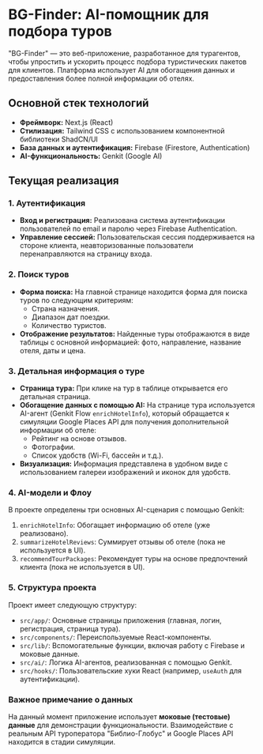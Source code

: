 # BG-Finder: AI-помощник для подбора туров

"BG-Finder" — это веб-приложение, разработанное для турагентов, чтобы упростить и ускорить процесс подбора туристических пакетов для клиентов. Платформа использует AI для обогащения данных и предоставления более полной информации об отелях.

## Основной стек технологий

- **Фреймворк:** Next.js (React)
- **Стилизация:** Tailwind CSS с использованием компонентной библиотеки ShadCN/UI
- **База данных и аутентификация:** Firebase (Firestore, Authentication)
- **AI-функциональность:** Genkit (Google AI)

## Текущая реализация

### 1. Аутентификация

- **Вход и регистрация:** Реализована система аутентификации пользователей по email и паролю через Firebase Authentication.
- **Управление сессией:** Пользовательская сессия поддерживается на стороне клиента, неавторизованные пользователи перенаправляются на страницу входа.

### 2. Поиск туров

- **Форма поиска:** На главной странице находится форма для поиска туров по следующим критериям:
    - Страна назначения.
    - Диапазон дат поездки.
    - Количество туристов.
- **Отображение результатов:** Найденные туры отображаются в виде таблицы с основной информацией: фото, направление, название отеля, даты и цена.

### 3. Детальная информация о туре

- **Страница тура:** При клике на тур в таблице открывается его детальная страница.
- **Обогащение данных с помощью AI:** На странице тура используется AI-агент (Genkit Flow `enrichHotelInfo`), который обращается к симуляции Google Places API для получения дополнительной информации об отеле:
    - Рейтинг на основе отзывов.
    - Фотографии.
    - Список удобств (Wi-Fi, бассейн и т.д.).
- **Визуализация:** Информация представлена в удобном виде с использованием галереи изображений и иконок для удобств.

### 4. AI-модели и Флоу

В проекте определены три основных AI-сценария с помощью Genkit:

1.  `enrichHotelInfo`: Обогащает информацию об отеле (уже реализовано).
2.  `summarizeHotelReviews`: Суммирует отзывы об отеле (пока не используется в UI).
3.  `recommendTourPackages`: Рекомендует туры на основе предпочтений клиента (пока не используется в UI).

### 5. Структура проекта

Проект имеет следующую структуру:
- `src/app/`: Основные страницы приложения (главная, логин, регистрация, страница тура).
- `src/components/`: Переиспользуемые React-компоненты.
- `src/lib/`: Вспомогательные функции, включая работу с Firebase и моковые данные.
- `src/ai/`: Логика AI-агентов, реализованная с помощью Genkit.
- `src/hooks/`: Пользовательские хуки React (например, `useAuth` для аутентификации).

### Важное примечание о данных

На данный момент приложение использует **моковые (тестовые) данные** для демонстрации функциональности. Взаимодействие с реальным API туроператора "Библио-Глобус" и Google Places API находится в стадии симуляции.